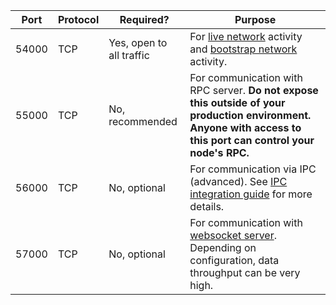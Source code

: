 | Port | Protocol | Required?   | Purpose |
|-------------|----------|------------------|---------|
| 54000       | TCP      | Yes, open to all traffic | For [live network](/glossary#live-network) activity and [bootstrap network](/glossary#bootstrap-network) activity. |
| 55000       | TCP      | No, recommended    | For communication with RPC server. **Do not expose this outside of your production environment. Anyone with access to this port can control your node's RPC.** |
| 56000       | TCP      | No, optional    | For communication via IPC (advanced). See [IPC integration guide](../integration-guides/ipc-integration.md) for more details. |
| 57000       | TCP      | No, optional    | For communication with [websocket server](/integration-guides/websockets). Depending on configuration, data throughput can be very high. |